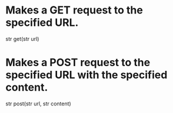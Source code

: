 # Makes a GET request to the specified URL.
str get(str url)

# Makes a POST request to the specified URL with the specified content.
str post(str url, str content)